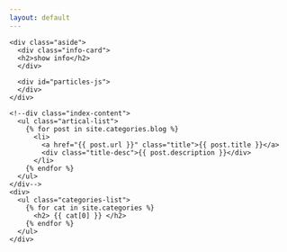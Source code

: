 ```yaml
---
layout: default
---
```



<body>
  <div class="index-wrapper">

    <div class="aside">
      <div class="info-card">
      <h2>show info</h2>
      </div>

      <div id="particles-js">
      </div>
    </div>

    <!--div class="index-content">
      <ul class="artical-list">
        {% for post in site.categories.blog %}
          <li>
            <a href="{{ post.url }}" class="title">{{ post.title }}</a>
            <div class="title-desc">{{ post.description }}</div>
          </li>
        {% endfor %}
      </ul>
    </div-->
    <div>
      <ul class="categories-list">
        {% for cat in site.categories %}
          <h2> {{ cat[0] }} </h2>
        {% endfor %}
      </ul>
    </div>

  </div>
</body>
